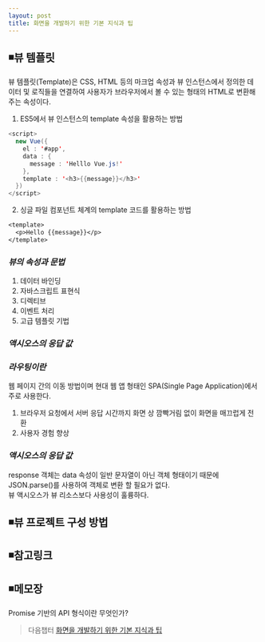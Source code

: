 ```yaml
---
layout: post
title: 화면을 개발하기 위한 기본 지식과 팁
---
```

## ◾뷰 템플릿
뷰 템플릿(Template)은 CSS, HTML 등의 마크업 속성과 뷰 인스턴스에서 정의한 데이터 및 로직들을 연결하여 사용자가 브라우저에서 볼 수 있는 형태의 HTML로 변환해 주는 속성이다.

1. ES5에서 뷰 인스턴스의 template 속성을 활용하는 방법       
```java   
<script>
  new Vue({
    el : '#app',
    data : {
      message : 'Helllo Vue.js!'
    },
    template : '<h3>{{message}}</h3>'
  })
</script>
```   

2. 싱글 파일 컴포넌트 체계의 template 코드를 활용하는 방법      
```jsp
<template>
  <p>Hello {{message}}</p>
</template>
```      

### ***뷰의 속성과 문법***        
1. 데이터 바인딩
2. 자바스크립트 표현식
3. 디렉티브
4. 이벤트 처리
5. 고급 템플릿 기법

### ***액시오스의 응답 값***  


### ***라우팅이란***
웹 페이지 간의 이동 방법이며 현대 웹 앱 형태인 SPA(Single Page Application)에서 주로 사용한다.  
1. 브라우저 요청에서 서버 응답 시간까지 화면 상 깜빡거림 없이 화면을 매끄럽게 전환  
2. 사용자 경험 향상  



### ***액시오스의 응답 값***  
response 객체는 data 속성이 일반 문자열이 아닌 객체 형태이기 때문에 JSON.parse()를 사용하여 객체로 변환 할 필요가 없다.  
뷰 액시오스가 뷰 리소스보다 사용성이 훌륭하다.

## ◾뷰 프로젝트 구성 방법  

## ◾참고링크  

## ◾메모장
Promise 기반의 API 형식이란 무엇인가?  

> 다음챕터 [화면을 개발하기 위한 기본 지식과 팁](https://wisdompark.github.io/Vue-Js4/)
